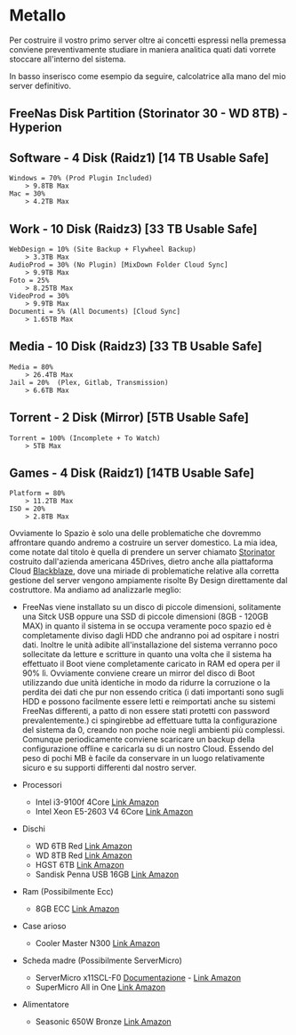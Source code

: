 # Metallo

Per costruire il vostro primo server oltre ai concetti espressi nella premessa conviene preventivamente studiare in maniera analitica quati dati vorrete stoccare all'interno del sistema.

In basso inserisco come esempio da seguire, calcolatrice alla mano del mio server definitivo.

## FreeNas Disk Partition (Storinator 30 - WD 8TB) - **Hyperion**

## Software - 4 Disk (Raidz1) [14 TB Usable Safe]

    Windows = 70% (Prod Plugin Included)
        > 9.8TB Max
    Mac = 30%
        > 4.2TB Max

## Work - 10 Disk (Raidz3) [33 TB Usable Safe]

    WebDesign = 10% (Site Backup + Flywheel Backup)
        > 3.3TB Max
    AudioProd = 30% (No Plugin) [MixDown Folder Cloud Sync]
        > 9.9TB Max
    Foto = 25%
        > 8.25TB Max
    VideoProd = 30%
        > 9.9TB Max
    Documenti = 5% (All Documents) [Cloud Sync]
        > 1.65TB Max

## Media - 10 Disk (Raidz3) [33 TB Usable Safe]

    Media = 80%
        > 26.4TB Max
    Jail = 20%  (Plex, Gitlab, Transmission)
        > 6.6TB Max

## Torrent - 2 Disk (Mirror) [5TB Usable Safe]

    Torrent = 100% (Incomplete + To Watch)
        > 5TB Max

## Games - 4 Disk (Raidz1) [14TB Usable Safe]

    Platform = 80%
        > 11.2TB Max
    ISO = 20%
        > 2.8TB Max

Ovviamente lo Spazio è solo una delle problematiche che dovremmo affrontare quando andremo a costruire un server domestico. La mia idea, come notate dal titolo è quella di prendere un server chiamato [Storinator](https://www.45drives.com/products/storage/) costruito dall'azienda americana 45Drives, dietro anche alla piattaforma Cloud [Blackblaze](https://www.backblaze.com/), dove una miriade di problematiche relative alla corretta gestione del server vengono ampiamente risolte By Design direttamente dal costruttore. Ma andiamo ad analizzarle meglio:

- FreeNas viene installato su un disco di piccole dimensioni, solitamente una Sitck USB oppure una SSD di piccole dimensioni (8GB - 120GB MAX) in quanto il sistema in se occupa veramente poco spazio ed è completamente diviso dagli HDD che andranno poi ad ospitare i nostri dati. Inoltre le unità adibite all'installazione del sistema verranno poco sollecitate da letture e scritture in quanto una volta che il sistema ha effettuato il Boot viene completamente caricato in RAM ed opera per il 90% lì. Ovviamente conviene creare un mirror del disco di Boot utilizzando due unità identiche in modo da ridurre la corruzione o la perdita dei dati che pur non essendo critica (i dati importanti sono sugli HDD e possono facilmente essere letti e reimportati anche su sistemi FreeNas differenti, a patto di non essere stati protetti con password prevalentemente.) ci spingirebbe ad effettuare tutta la configurazione del sistema da 0, creando non poche noie negli ambienti più complessi. Comunque periodicamente conviene scaricare un backup della configurazione offline e caricarla su di un nostro Cloud. Essendo del peso di pochi MB è facile da conservare in un luogo relativamente sicuro e su supporti differenti dal nostro server.

- Processori
  - Intel i3-9100f 4Core [Link Amazon](https://amzn.to/3aOFgFc)
  - Intel Xeon E5-2603 V4 6Core [Link Amazon](https://amzn.to/2TOMgfb)
- Dischi
  - WD 6TB Red [Link Amazon](https://amzn.to/38EWenE)
  - WD 8TB Red [Link Amazon](https://amzn.to/2vjBTWs)
  - HGST 6TB [Link Amazon](https://amzn.to/2NU9YD1)
  - Sandisk Penna USB 16GB [Link Amazon](https://amzn.to/2RlvkuZ)
- Ram (Possibilmente Ecc)
  - 8GB ECC [Link Amazon](https://amzn.to/2Ggq05V)
- Case arioso
  - Cooler Master N300 [Link Amazon](https://amzn.to/2ObBc8n)
- Scheda madre (Possibilmente ServerMicro)
  - ServerMicro x11SCL-F0 [Documentazione](https://www.supermicro.com/en/products/motherboard/X11SCL-F) - [Link Amazon](https://amzn.to/3aCU7lS)
  - SuperMicro All in One [Link Amazon](https://amzn.to/38CU2Nq)
- Alimentatore
  - Seasonic 650W Bronze [Link Amazon](https://amzn.to/2vjW1I2)
